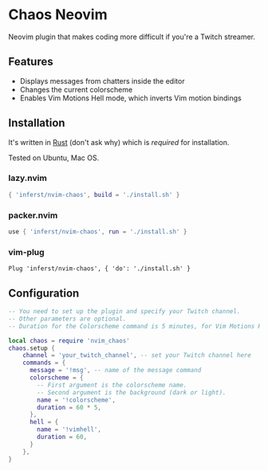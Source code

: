# Chaos Neovim

Neovim plugin that makes coding more difficult if you're a Twitch streamer.

## Features

* Displays messages from chatters inside the editor
* Changes the current colorscheme
* Enables Vim Motions Hell mode, which inverts Vim motion bindings

## Installation

It's written in [Rust](https://www.rust-lang.org/tools/install) (don't ask why) which is *required* for installation.

Tested on Ubuntu, Mac OS.

### lazy.nvim

```lua
{ 'inferst/nvim-chaos', build = './install.sh' }
```

### packer.nvim

```lua
use { 'inferst/nvim-chaos', run = './install.sh' }
```

### vim-plug

```viml
Plug 'inferst/nvim-chaos', { 'do': './install.sh' }
```

## Configuration

```lua
-- You need to set up the plugin and specify your Twitch channel.
-- Other parameters are optional.
-- Duration for the Colorscheme command is 5 minutes, for Vim Motions Hell it is 1 minute.

local chaos = require 'nvim_chaos'
chaos.setup {
    channel = 'your_twitch_channel', -- set your Twitch channel here
    commands = {
      message = '!msg', -- name of the message command
      colorscheme = {
        -- First argument is the colorscheme name.
        -- Second argument is the background (dark or light).
        name = '!colorscheme',
        duration = 60 * 5,
      },
      hell = {
        name = '!vimhell',
        duration = 60,
      }
    },
}
```
